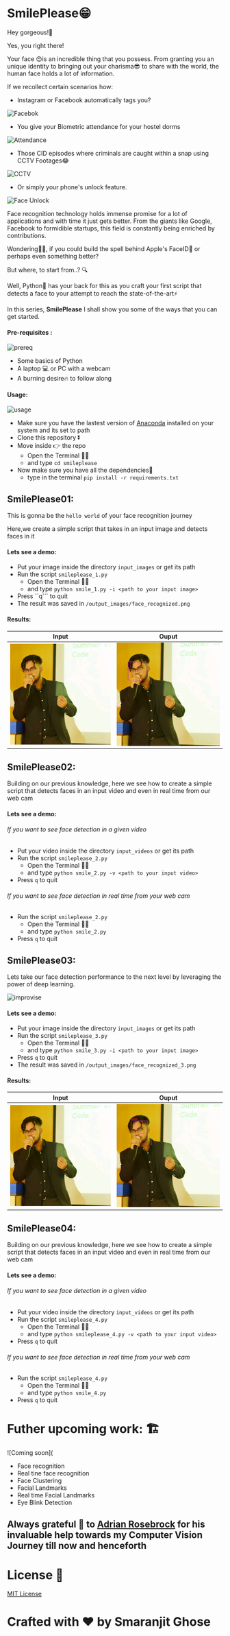 # SmilePlease😁

Hey gorgeous!👊

Yes, you right there!

Your face  😍is an incredible thing that you possess. From granting you an unique identity to bringing out your charisma😎 to share with the world,
the human face holds a lot of information.

If we recollect certain scenarios how:
- Instagram or Facebook automatically tags you?

![Facebok](https://media.giphy.com/media/NQZhGb4uBcVa0/giphy.gif)

- You give your Biometric attendance for your hostel dorms

![Attendance](https://media.giphy.com/media/XbOZJebjD585qbnLaj/giphy.gif)

- Those CID episodes where criminals are caught within a snap using CCTV Footages😂

![CCTV](https://media.giphy.com/media/C4q4k0jLVg9sA/giphy.gif)

- Or simply your phone's unlock feature.

![Face Unlock](https://media.giphy.com/media/3og0IuymsB9sy0C2Vq/giphy.gif)

Face recognition technology holds immense promise for a lot of applications and with time it just gets better.
From the giants like Google, Facebook to formidible startups, this field is constantly being enriched by contributions.

Wondering🤔🤔, if you could build the spell behind Apple's FaceID🤑 or perhaps even something better?

But where, to start from..? 🔍

Well, Python🐍 has your back for this as you craft your first script that detects a face to your attempt to reach the state-of-the-art⚡

In this series, **SmilePlease** I shall show you some of the ways that you can get started.

#### Pre-requisites : 
![prereq](https://media.giphy.com/media/26uf6TPxa1RFYx5LO/giphy.gif)
- Some basics of Python
- A laptop 💻 or PC with a webcam
- A burning desire🔥 to follow along 

#### Usage: 

![usage](https://media.giphy.com/media/H2SiDhuGVJRWU/giphy.gif)

- Make sure you have the lastest version of [Anaconda](https://www.anaconda.com/distribution/) installed on your system and its set to path
- Clone this repository ⏬
- Move inside 👉 the repo 
    - Open the Terminal 👩‍💻
    - and type ```cd smileplease```
- Now make sure you have all the dependencies🧱 
  - type in the terminal
      ```pip install -r requirements.txt```

## SmilePlease01:

This is gonna be the ```hello world``` of your face recognition journey

Here,we create a simple script that takes in an input image and detects faces in it

#### Lets see a demo:

- Put your image inside the directory ```input_images``` or get its path
- Run the script ```smileplease_1.py```
    - Open the Terminal 👩‍💻
    - and type ```python smile_1.py -i <path to your input image>``` 
- Press ``q``` to quit
- The result was saved in ```/output_images/face_recognized.png```

#### Results:

|Input|Ouput|
|-----|-----|
|![Input_1](https://github.com/smaranjitghose/smileplease/blob/master/input_images/smarno.png)|![Output_1](https://github.com/smaranjitghose/smileplease/blob/master/output_images/face_recognized_1.png)
  
## SmilePlease02:

Building on our previous knowledge, here we see how to create a simple script that detects faces in an input video and even in real time from our web cam

#### Lets see a demo:

###### If you want to see face detection in a given video

- Put your video inside the directory ```input_videos``` or get its path
- Run the script ```smileplease_2.py```
    - Open the Terminal 👩‍💻
    - and type ```python smile_2.py -v <path to your input video>``` 
- Press ```q``` to quit

###### If you want to see face detection in real time from your  web cam  

- Run the script ```smileplease_2.py```
    - Open the Terminal 👩‍💻
    - and type ```python smile_2.py``` 
- Press ```q``` to quit

## SmilePlease03:

Lets take our face detection performance to the next level by leveraging the power of deep learning. 

![improvise](https://media.giphy.com/media/xX7TNbqPUzwXK/giphy.gif)

#### Lets see a demo:

- Put your image inside the directory ```input_images``` or get its path
- Run the script ```smileplease_3.py```
    - Open the Terminal 👩‍💻
    - and type ```python smile_3.py -i <path to your input image>``` 
- Press ```q``` to quit
- The result was saved in ```/output_images/face_recognized_3.png```

#### Results:

|Input|Ouput|
|-----|-----|
|![Input_1](https://github.com/smaranjitghose/smileplease/blob/master/input_images/smarno.png)|![Output_1](https://github.com/smaranjitghose/smileplease/blob/master/output_images/face_recognized_3.png)

## SmilePlease04:

Building on our previous knowledge, here we see how to create a simple script that detects faces in an input video and even in real time from our web cam

#### Lets see a demo:

###### If you want to see face detection in a given video

- Put your video inside the directory ```input_videos``` or get its path
- Run the script ```smileplease_4.py```
    - Open the Terminal 👩‍💻
    - and type ```python smileplease_4.py -v <path to your input video>``` 
- Press ```q``` to quit

###### If you want to see face detection in real time from your  web cam  

- Run the script ```smileplease_4.py```
    - Open the Terminal 👩‍💻
    - and type ```python smile_4.py``` 
- Press ```q``` to quit

# Futher upcoming work: 🏗

![Coming soon](

- Face recognition
- Real tine face recognition
- Face Clustering
- Facial Landmarks
- Real time Facial Landmarks
- Eye Blink Detection

## Always grateful 🙏 to [Adrian Rosebrock](https://www.pyimagesearch.com/author/adrian/) for his invaluable help towards my Computer Vision Journey till now and henceforth



# License 📜

[MIT License](https://github.com/smaranjitghose/SmilePlease/blob/master/LICENSE)

# **Crafted with ❤ by Smaranjit Ghose**
